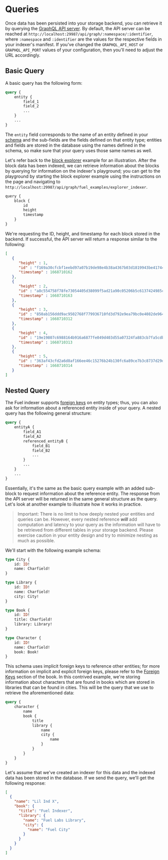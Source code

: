 # Queries

Once data has been persisted into your storage backend, you can retrieve it by querying the [GraphQL API server](./api-server.md). By default, the API server can be reached at `http://localhost:29987/api/graph/:namespace/:identifier`, where `:namespace` and `:identifier` are the values for the respective fields in your indexer's manifest. If you've changed the `GRAPHQL_API_HOST` or `GRAPHQL_API_PORT` values of your configuration, then you'll need to adjust the URL accordingly.

## Basic Query

A basic query has the following form:

```graphql
query {
    entity {
        field_1
        field_2
        ...
    }
    ...
}
```

The `entity` field corresponds to the name of an entity defined in your [schema](./schema.md) and the sub-fields are the fields defined on that entity type; entities and fields are stored in the database using the names defined in the schema, so make sure that your query uses those same names as well.

Let's refer back to the [block explorer](../../../examples/block-explorer.md) example for an illustration. After the block data has been indexed, we can retrieve information about the blocks by querying for information on the indexer's playground; you can get to the playground by starting the block explorer example using the instructions on the page and navigating to `http://localhost:29987/api/graph/fuel_examples/explorer_indexer`.

```txt
query {
    block {
        id
        height
        timestamp
    }
}
```

We're requesting the ID, height, and timestamp for each block stored in the backend. If successful, the API server will return a response similar to the following:

```json
[
   {
      "height" : 1,
      "id" : "f169a30cfcbf1eebd97a07b19de98e4b38a4367b03d1819943be41744339d38a",
      "timestamp" : 1668710162
   },
   {
      "height" : 2,
      "id" : "a8c554758f78fe73054405d38099f5ad21a90c05206b5c6137424985c8fd10c7",
      "timestamp" : 1668710163
   },
   {
      "height" : 3,
      "id" : "850ab156ddd9ac9502768f779936710fd3d792e9ea79bc0e4082de96450b5174",
      "timestamp" : 1668710312
   },
   {
      "height" : 4,
      "id" : "19e19807c6988164b916a6877fe049d403d55a07324fa883cb7fa5cdb33438e2",
      "timestamp" : 1668710313
   },
   {
      "height" : 5,
      "id" : "363af43cfd2a6d8af166ee46c15276b24b130fc6a89ce7b3c8737d29d6d0e1bb",
      "timestamp" : 1668710314
   }
]
```

## Nested Query

The Fuel indexer supports [foreign keys](../database/foreign-keys.md) on entity types; thus, you can also ask for information about a referenced entity inside of your query. A nested query has the following general structure:

```graphql
query {
    entityA {
        field_A1
        field_A2
        referenced_entityB {
            field_B1
            field_B2
            ...
        }
        ...
    }
    ...
}
```

Essentially, it's the same as the basic query example with an added sub-block to request information about the reference entity. The response from the API server will be returned in the same general structure as the query. Let's look at another example to illustrate how it works in practice.

> Important: There is no limit to how deeply nested your entities and queries can be. However, every nested reference _**will**_ add computation and latency to your query as the information will have to be retrieved from different tables in your storage backend. Please exercise caution in your entity design and try to minimize nesting as much as possible.

We'll start with the following example schema:

```graphql
type City {
    id: ID!
    name: Charfield!
}

type Library {
    id: ID!
    name: Charfield!
    city: City!
}

type Book {
    id: ID!
    title: Charfield!
    library: Library!
}

type Character {
    id: ID!
    name: Charfield!
    book: Book!
}
```

This schema uses implicit foreign keys to reference other entities; for more information on implicit and explicit foreign keys, please refer to the [Foreign Keys](../database/foreign-keys.md) section of the book. In this contrived example, we're storing information about characters that are found in books which are stored in libraries that can be found in cities. This will be the query that we use to retrieve the aforementioned data:

```graphql
query {
    character {
        name
        book {
            title
            library {
                name
                city {
                    name
                }
            }
        }
    }
}
```

Let's assume that we've created an indexer for this data and the indexed data has been stored in the database. If we send the query, we'll get the following response:

```json
[
  {
    "name": "Lil Ind X",
    "book": {
      "title": "Fuel Indexer",
      "library": {
        "name": "Fuel Labs Library",
        "city": {
          "name": "Fuel City"
        }
      }
    }
  }
]
```
